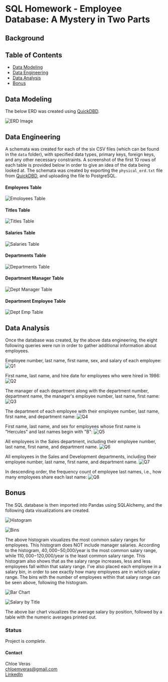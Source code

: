 # SQL Homework - Employee Database: A Mystery in Two Parts

## Background ## 

## Table of Contents ## 
* [Data Modeling](#data-modeling)
* [Data Engineering](#data-engineering)
* [Data Analysis](#data-analysis)
* [Bonus](#bonus)

## Data Modeling ##
The below ERD was created using [QuickDBD](https://app.quickdatabasediagrams.com/#/). 

![ERD Image](https://github.com/cveras33/sql-challenge/blob/main/EmployeeSQL/ERD/ERD.png)

## Data Engineering ##

A schemata was created for each of the six CSV files (which can be found in the `data` folder), with specified data types, primary keys, foreign keys, and any other necessary constraints. A screenshot of the first 10 rows of each table is provided below in order to give an idea of the data being looked at. The schemata was created by exporting the `physical_erd.txt` file from [QuickDBD](https://app.quickdatabasediagrams.com/#/), and uploading the file to PostgreSQL. 

#### Employees Table ####
![Emoloyees Table](https://github.com/cveras33/sql-challenge/blob/main/Output/employees_table.png)

#### Titles Table ####
![Titles Table](https://github.com/cveras33/sql-challenge/blob/main/Output/titles_table.png)

#### Salaries Table ####
![Salaries Table](https://github.com/cveras33/sql-challenge/blob/main/Output/salaries_table.png)

#### Departments Table ####
![Departments Table](https://github.com/cveras33/sql-challenge/blob/main/Output/departments_table.png)

#### Department Manager Table ####
![Dept Manager Table](https://github.com/cveras33/sql-challenge/blob/main/Output/dept_manager_table.png)

#### Department Employee Table ####
![Dept Emp Table](https://github.com/cveras33/sql-challenge/blob/main/Output/dept_emp_table.png)

## Data Analysis ##

Once the database was created, by the above data engineering, the eight following queries were run in order to gather additional information about employees. 

Employee number, last name, first name, sex, and salary of each employee:
![Q1](https://github.com/cveras33/sql-challenge/blob/main/Output/q1.png)

First name, last name, and hire date for employees who were hired in 1986:
![Q2](https://github.com/cveras33/sql-challenge/blob/main/Output/q2.png)

The manager of each department along with the department number, department name, the manager's employee number, last name, first name:
![Q3](https://github.com/cveras33/sql-challenge/blob/main/Output/q3.png)

The department of each employee with their employee number, last name, first name, and department name:
![Q4](https://github.com/cveras33/sql-challenge/blob/main/Output/q4.png)

First name, last name, and sex for employees whose first name is "Hercules" and last names begin with "B":
![Q5](https://github.com/cveras33/sql-challenge/blob/main/Output/q5.png)

All employees in the Sales department, including their employee number, last name, first name, and department name.
![Q6](https://github.com/cveras33/sql-challenge/blob/main/Output/q6.png)

All employees in the Sales and Development departments, including their employee number, last name, first name, and department name.
![Q7](https://github.com/cveras33/sql-challenge/blob/main/Output/q7.png)

In descending order, the frequency count of employee last names, i.e., how many employees share each last name:
![Q8](https://github.com/cveras33/sql-challenge/blob/main/Output/q8.png)

## Bonus ##

The SQL database is then imported into Pandas using SQLAlchemy, and the following data visualizations are created. 

![Histogram](https://github.com/cveras33/sql-challenge/blob/main/Output/salary_histogram.png)

![Bins](https://github.com/cveras33/sql-challenge/blob/main/Output/salary_bins.png)

The above histogram visualizes the most common salary ranges for employees. This histogram does NOT include manager salaries. According to the histogram, $40,000-$50,000/year is the most common salary range, while $110,000-$120,000/year is the least common salary range. This histogram also shows that as the salary range increases, less and less employees fall within that salary range. I've also placed each employee in a salary bin, in order to see exactly how many employees are in which salary range. The bins with the number of employees within that salary range can be seen above, following the histogram. 

![Bar Chart](https://github.com/cveras33/sql-challenge/blob/main/Output/avg_salary_by_title.png)

![Salary by Title](https://github.com/cveras33/sql-challenge/blob/main/Output/average_salary.png)

The above bar chart visualizes the average salary by position, followed by a table with the numeric averages printed out. 

### Status ### 
Project is *complete*. 

#### Contact ####
Chloe Veras  
chloemveras@gmail.com  
[LinkedIn](https://www.linkedin.com/in/chloeveras/)
